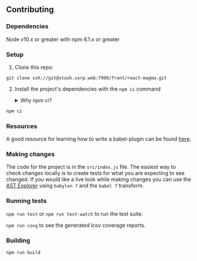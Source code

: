 ## Contributing

### Dependencies

Node v10.x or greater with npm 6.1.x or greater

### Setup

1. Clone this repo:

```
git clone ssh://git@stash.corp.web:7999/front/react-magma.git
```

2. Install the project's dependencies with the `npm ci` command

   <details>
     <summary>Why npm ci?</summary>

   Using `npm ci` instead of `npm install` will install dependencies based on `package-lock.json` so you will get specific package versions and it should also speed up the install.

   </details>

```sh
npm ci
```

### Resources

A good resource for learning how to write a babel-plugin can be found [here](https://github.com/jamiebuilds/babel-handbook/blob/master/translations/en/plugin-handbook.md).

### Making changes

The code for the project is in the `src/index.js` file. The easiest way to check changes locally is to create tests for what you are expecting to see changed. If you would like a live look while making changes you can use the [AST Explorer](https://astexplorer.net/) using `babylon 7` and the `babel 7` transform.

### Running tests

`npm run test` or `npm run test-watch` to run the test suite.

`npm run covg` to see the generated lcov coverage reports.

### Building

`npm run build`
